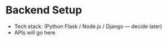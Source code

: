 # Backend Setup

- Tech stack: (Python Flask / Node.js / Django — decide later)
- APIs will go here
